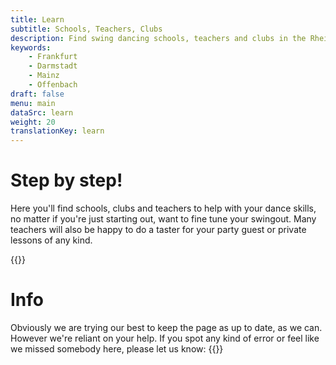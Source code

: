 ```yaml
---
title: Learn
subtitle: Schools, Teachers, Clubs
description: Find swing dancing schools, teachers and clubs in the Rhein-Main Area
keywords:
    - Frankfurt
    - Darmstadt
    - Mainz
    - Offenbach
draft: false
menu: main
dataSrc: learn
weight: 20
translationKey: learn
---
```

# Step by step!

Here you'll find schools, clubs and teachers to help with your dance skills, no matter if you're just starting out, want to fine tune your swingout. Many teachers will also be happy to do a taster for your party guest or private lessons of any kind.

{{<info-contact>}}
# Info

Obviously we are trying our best to keep the page as up to date, as we can. However we're reliant on your help. If you spot any kind of error or feel like we missed somebody here, please let us know:
{{</info-contact>}}